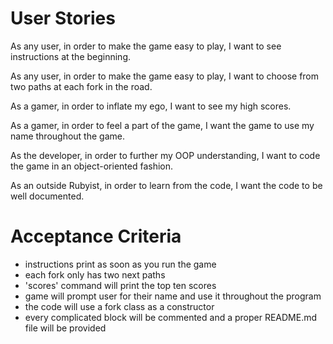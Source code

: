 User Stories
============

As any user, in order to make the game easy to play, I want to see instructions at the beginning.

As any user, in order to make the game easy to play, I want to choose from two paths at each fork in the road.

As a gamer, in order to inflate my ego, I want to see my high scores.

As a gamer, in order to feel a part of the game, I want the game to use my name throughout the game.

As the developer, in order to further my OOP understanding, I want to code the game in an object-oriented fashion.

As an outside Rubyist, in order to learn from the code, I want the code to be well documented.


Acceptance Criteria
===================
- instructions print as soon as you run the game
- each fork only has two next paths
- 'scores' command will print the top ten scores
- game will prompt user for their name and use it throughout the program
- the code will use a fork class as a constructor
- every complicated block will be commented and a proper README.md file will be provided

